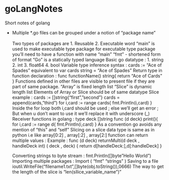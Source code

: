 # goLangNotes
Short notes of golang


<ul>
<li>
Multiple *.go files can be grouped under a notion of “package name” </li>
</br>
Two types of packages are 1. Reusable 2. Executable
word “main” is used to make executable type package
for executable type package you’ll need to have a function with name “main”
“fmt” - shortened form of format
“Go” is a statically typed language
Basic go datatype : 1. string 2. int 3. float64 4. bool
Variable type inference syntax : 
cards := “Ace of Spades”
equivalent to  var cards string = “Ace of Spades”
Return type in function declaration : 
func functionName() string{
	return “Ace of Cards”
}
Functions defined in other files are visible to present file if they are part of same package.
“Array” is fixed length list 
“Slice” is dynamic length list
Elements of Array or Slice should be of same datatype
Slice example : 
cards := []string{“first”,”second”}
cards = append(cards,”third”)
for i,card := range cards{
       fmt.Println(i,card)
}
Inside the for loop both i,card should be used ; else we’ll get an error ; But when u don’t want to use it we’ll replace it with underscore (_)
Receiver functions in golang : 
type deck []string
func (d deck) print(){
   for i,card := range d{
        fmt.Println(i,card)
   }
As a convention go avoids any mention of “this” and “self”
Slicing on a slice data type is same as in python i.e like array[0:2] , array[:2] , array[2:]
function can return multiple values : 
Example : 
func (d deck) returnMulti(d deck , handleDeck int) ( deck , deck) {
     return d[handleDeck:],d[:handleDeck]
}

Converting strings to byte stream : 
fmt.Println([]byte”Hello World”)
Importing multiple packages : 
Import (
“fmt”
“strings”
)
Saving to a file
ioutil.WriteFile(“filename1.txt”,[]byte(obj.toString()),0666)
The way to get the length of the slice is “len(sllice_variable_name”)”

</ul>
